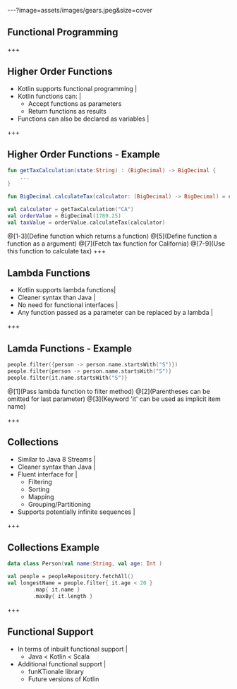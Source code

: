 ---?image=assets/images/gears.jpeg&size=cover
## Functional Programming
+++
## Higher Order Functions
- Kotlin supports functional programming |
- Kotlin functions can: |
  - Accept functions as parameters
  - Return functions as results
- Functions can also be declared as variables |

+++
## Higher Order Functions - Example

``` Kotlin
fun getTaxCalculation(state:String) : (BigDecimal) -> BigDecimal {
    ...
}

fun BigDecimal.calculateTax(calculator: (BigDecimal) -> BigDecimal) = calculator(this)

val calculator = getTaxCalculation("CA")
val orderValue = BigDecimal(1789.25)
val taxValue = orderValue.calculateTax(calculator)
```
@[1-3](Define function which returns a function)
@[5](Define function a function as a argument)
@[7](Fetch tax function for California)
@[7-9](Use this function to calculate tax)
+++
## Lambda Functions
- Kotlin supports lambda functions|
- Cleaner syntax than Java |
- No need for functional interfaces |
- Any function passed as a parameter can be replaced by a lambda |

+++
## Lamda Functions - Example

``` Kotlin
people.filter({person -> person.name.startsWith("S")})
people.filter{person -> person.name.startsWith("S")}
people.filter{it.name.startsWith("S")}
```
@[1](Pass lambda function to filter method)
@[2](Parentheses can be omitted for last parameter)
@[3](Keyword 'it' can be used as implicit item name)

+++
## Collections
- Similar to Java 8 Streams |
- Cleaner syntax than Java |
- Fluent interface for |
  - Filtering
  - Sorting
  - Mapping
  - Grouping/Partitioning
- Supports potentially infinite sequences |

+++
## Collections Example
``` Kotlin
data class Person(val name:String, val age: Int )

val people = peopleRepository.fetchAll()
val longestName = people.filter{ it.age < 20 }
        .map{ it.name }
        .maxBy{ it.length }
```

+++
## Functional Support
- In terms of inbuilt functional support |
  - Java < Kotlin < Scala
- Additional functional support |
  - funKTionale library
  - Future versions of Kotlin
